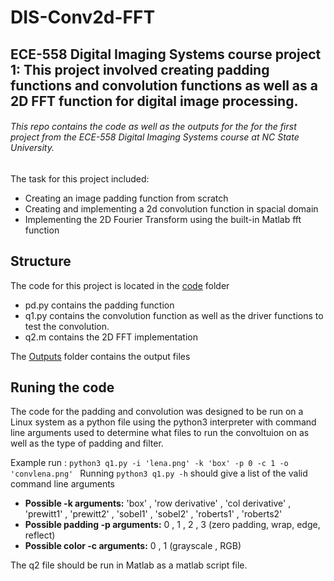# DIS-Conv2d-FFT
## ECE-558 Digital Imaging Systems course project 1: This project involved creating padding functions and convolution functions as well as a 2D FFT function for digital image processing. 

###### This repo contains the code as well as the outputs for the for the first project from the ECE-558 Digital Imaging Systems course at NC State University. 

The task for this project included:
- Creating an image padding function from scratch
- Creating and implementing a 2d convolution function in spacial domain
- Implementing the 2D Fourier Transform using the built-in Matlab fft function

## Structure 
The code for this project is located in the [code](./dfmunozs_code/) folder
- pd.py contains the padding function
- q1.py contains the convolution function as well as the driver functions to test the convolution. 
- q2.m contains the 2D FFT implementation
 
The [Outputs](./Outputs) folder contains the output files 

## Runing the code
The code for the padding and convolution was designed to be run on a Linux system as a python file using the python3 interpreter with command line arguments used to determine what files to run the convoltuion on as well as the type of padding and filter. 

Example run : `python3 q1.py -i 'lena.png' -k 'box' -p 0 -c 1 -o 'convlena.png' ` 
Running `python3 q1.py -h` should give a list of the valid command line arguments
- **Possible -k arguments:** 'box' , 'row derivative' , 'col derivative' , 'prewitt1' , 'prewitt2' , 'sobel1' , 'sobel2' , 'roberts1' , 'roberts2'
- **Possible padding -p arguments:** 0 , 1 , 2 , 3 (zero padding, wrap, edge, reflect)
- **Possible color -c arguments:** 0 , 1 (grayscale , RGB)

The q2 file should be run in Matlab as a matlab script file. 
